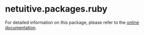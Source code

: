 # netuitive.packages.ruby

For detailed information on this package, please refer to the [online documentation](https://help.netuitive.com/Content/Integrations/ruby.htm).